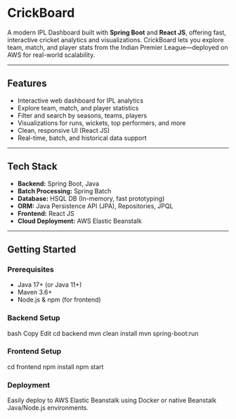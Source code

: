 # CrickBoard


A modern IPL Dashboard built with **Spring Boot** and **React JS**, offering fast, interactive cricket analytics and visualizations. CrickBoard lets you explore team, match, and player stats from the Indian Premier League—deployed on AWS for real-world scalability.

---

## Features

- Interactive web dashboard for IPL analytics
- Explore team, match, and player statistics
- Filter and search by seasons, teams, players
- Visualizations for runs, wickets, top performers, and more
- Clean, responsive UI (React JS)
- Real-time, batch, and historical data support

---

## Tech Stack

- **Backend:** Spring Boot, Java
- **Batch Processing:** Spring Batch
- **Database:** HSQL DB (In-memory, fast prototyping)
- **ORM:** Java Persistence API (JPA), Repositories, JPQL
- **Frontend:** React JS
- **Cloud Deployment:** AWS Elastic Beanstalk

---

## Getting Started

### Prerequisites

- Java 17+ (or Java 11+)
- Maven 3.6+
- Node.js & npm (for frontend)
### Backend Setup

bash
Copy
Edit
cd backend
mvn clean install
mvn spring-boot:run
### Frontend Setup
cd frontend
npm install
npm start
### Deployment
Easily deploy to AWS Elastic Beanstalk using Docker or native Beanstalk Java/Node.js environments.

